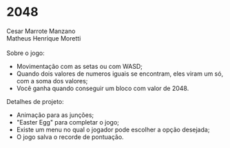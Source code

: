 # 2048
Cesar Marrote Manzano
<br>
Matheus Henrique Moretti
<br><br>
Sobre o jogo:
- Movimentação com as setas ou com WASD;
- Quando dois valores de numeros iguais se encontram, eles viram um só, com a soma dos valores;
- Você ganha quando conseguir um bloco com valor de 2048.

Detalhes de projeto:
- Animação para as junções;
- "Easter Egg" para completar o jogo;
- Existe um menu no qual o jogador pode escolher a opção desejada;
- O jogo salva o recorde de pontuação.
